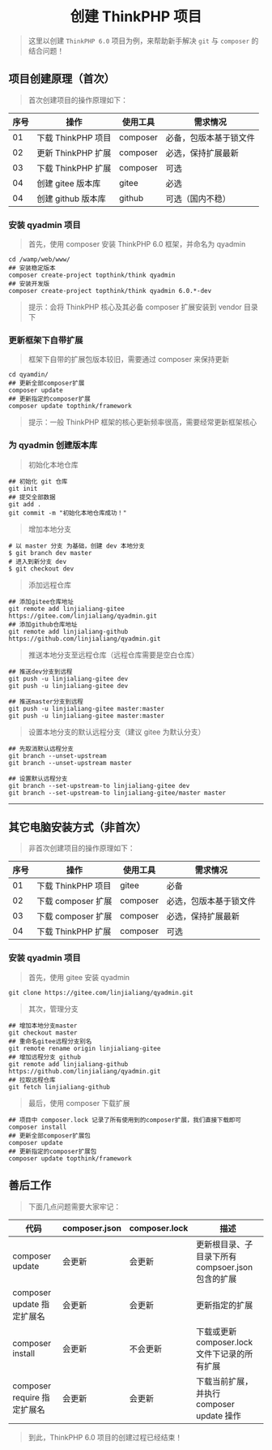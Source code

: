 # <center>创建 ThinkPHP 项目</center>

> 这里以创建 `ThinkPHP 6.0` 项目为例，来帮助新手解决 `git` 与 `composer` 的结合问题！

## 项目创建原理（首次）

> 首次创建项目的操作原理如下：

| 序号 | 操作               | 使用工具 | 需求情况               |
| ---- | ------------------ | -------- | ---------------------- |
| 01   | 下载 ThinkPHP 项目 | composer | 必备，包版本基于锁文件 |
| 02   | 更新 ThinkPHP 扩展 | composer | 必选，保持扩展最新     |
| 03   | 下载 ThinkPHP 扩展 | composer | 可选                   |
| 04   | 创建 gitee 版本库  | gitee    | 必选                   |
| 04   | 创建 github 版本库 | github   | 可选（国内不稳）       |

### 安装 qyadmin 项目

> 首先，使用 composer 安装 ThinkPHP 6.0 框架，并命名为 qyadmin

```shell
cd /wamp/web/www/
## 安装稳定版本
composer create-project topthink/think qyadmin
## 安装开发版
composer create-project topthink/think qyadmin 6.0.*-dev
```

> 提示：会将 ThinkPHP 核心及其必备 composer 扩展安装到 vendor 目录下

### 更新框架下自带扩展

> 框架下自带的扩展包版本较旧，需要通过 composer 来保持更新

```shell
cd qyamdin/
## 更新全部composer扩展
composer update
## 更新指定的composer扩展
composer update topthink/framework
```

> 提示：一般 ThinkPHP 框架的核心更新频率很高，需要经常更新框架核心

### 为 qyadmin 创建版本库

> 初始化本地仓库

```shell
## 初始化 git 仓库
git init
## 提交全部数据
git add .
git commit -m "初始化本地仓库成功！"
```

> 增加本地分支

```shell
# 以 master 分支 为基础，创建 dev 本地分支
$ git branch dev master
# 进入到新分支 dev
$ git checkout dev
```

> 添加远程仓库

```shell
## 添加gitee仓库地址
git remote add linjialiang-gitee https://gitee.com/linjialiang/qyadmin.git
## 添加github仓库地址
git remote add linjialiang-github https://github.com/linjialiang/qyadmin.git
```

> 推送本地分支至远程仓库（远程仓库需要是空白仓库）

```shell
## 推送dev分支到远程
git push -u linjialiang-gitee dev
git push -u linjialiang-gitee dev

## 推送master分支到远程
git push -u linjialiang-gitee master:master
git push -u linjialiang-gitee master:master
```

> 设置本地分支的默认远程分支（建议 gitee 为默认分支）

```shell
## 先取消默认远程分支
git branch --unset-upstream
git branch --unset-upstream master

## 设置默认远程分支
git branch --set-upstream-to linjialiang-gitee dev
git branch --set-upstream-to linjialiang-gitee/master master
```

---

## 其它电脑安装方式（非首次）

> 非首次创建项目的操作原理如下：

| 序号 | 操作               | 使用工具 | 需求情况               |
| ---- | ------------------ | -------- | ---------------------- |
| 01   | 下载 ThinkPHP 项目 | gitee    | 必备                   |
| 02   | 下载 composer 扩展 | composer | 必选，包版本基于锁文件 |
| 03   | 下载 composer 扩展 | composer | 必选，保持扩展最新     |
| 04   | 下载 ThinkPHP 扩展 | composer | 可选                   |

### 安装 qyadmin 项目

> 首先，使用 gitee 安装 qyadmin

```shell
git clone https://gitee.com/linjialiang/qyadmin.git
```

> 其次，管理分支

```shell
## 增加本地分支master
git checkout master
## 重命名gitee远程分支别名
git remote rename origin linjialiang-gitee
## 增加远程分支 github
git remote add linjialiang-github https://github.com/linjialiang/qyadmin.git
## 拉取远程仓库
git fetch linjialiang-github
```

> 最后，使用 composer 下载扩展

```shell
## 项目中 composer.lock 记录了所有使用到的composer扩展，我们直接下载即可
composer install
## 更新全部composer扩展包
composer update
## 更新指定的composer扩展包
composer update topthink/framework
```

## 善后工作

> 下面几点问题需要大家牢记：

| 代码                        | composer.json | composer.lock | 描述                                              |
| --------------------------- | ------------- | ------------- | ------------------------------------------------- |
| composer update             | 会更新        | 会更新        | 更新根目录、子目录下所有 compsoer.json 包含的扩展 |
| composer update 指定扩展名  | 会更新        | 会更新        | 更新指定的扩展                                    |
| composer install            | 会更新        | 不会更新      | 下载或更新 composer.lock 文件下记录的所有扩展     |
| composer require 指定扩展名 | 会更新        | 会更新        | 下载当前扩展，并执行 composer update 操作         |

> 到此，ThinkPHP 6.0 项目的创建过程已经结束！
